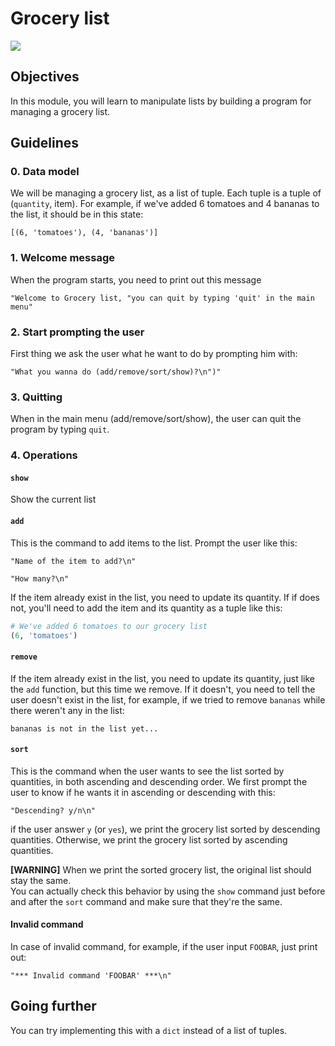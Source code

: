 # Grocery list
![](https://images.unsplash.com/photo-1509047095626-b35ae6c5bd3d?ixlib=rb-0.3.5&ixid=eyJhcHBfaWQiOjEyMDd9&s=7b6c9a2d8e2b437681b3a6a05f682484&auto=format&fit=crop&w=1000&q=80)


## Objectives
In this module, you will learn to manipulate lists by building a program for
managing a grocery list.

## Guidelines

### 0. Data model
We will be managing a grocery list, as a list of tuple. Each tuple is a tuple
of (`quantity`, item). For example, if we've added 6 tomatoes and 4 bananas to
the list, it should be in this state:
```
[(6, 'tomatoes'), (4, 'bananas')]
```

### 1. Welcome message
When the program starts, you need to print out this message

```
"Welcome to Grocery list, "you can quit by typing 'quit' in the main menu"
```

### 2. Start prompting the user
First thing we ask the user what he want to do by prompting him with:
```
"What you wanna do (add/remove/sort/show)?\n")"
```


### 3. Quitting
When in the main menu (add/remove/sort/show), the user can quit the program by
typing `quit`.

### 4. Operations

#### `show`
Show the current list

#### `add`
This is the command to add items to the list. Prompt the user like this:
```
"Name of the item to add?\n"
```

```
"How many?\n"
```

If the item already exist in the list, you need to update its quantity. If if
does not, you'll need to add the item and its quantity as a tuple like this:
```python
# We've added 6 tomatoes to our grocery list
(6, 'tomatoes')
```

#### `remove`
If the item already exist in the list, you need to update its quantity, just
like the `add` function, but this time we remove.
If it doesn't, you need to tell the user doesn't exist in the list, for
example, if we tried to remove `bananas` while there weren't any in the list:
```
bananas is not in the list yet...
```


#### `sort`
This is the command when the user wants to see the list sorted by quantities,
in both ascending and descending order. We first prompt the user to know if he
wants it in ascending or descending with this:
```
"Descending? y/n\n"
```

if the user answer `y` (or `yes`), we print the grocery list sorted by
descending quantities.
Otherwise, we print the grocery list sorted by ascending quantities.

**[WARNING]**
When we print the sorted grocery list, the original list should stay the same.  
You can actually check this behavior by using the `show` command just before
and after the `sort` command and make sure that they're the same.


#### Invalid command
In case of invalid command, for example, if the user input `FOOBAR`, just print
out:
```
"*** Invalid command 'FOOBAR' ***\n"
```


## Going further
You can try implementing this with a `dict` instead of a list of tuples.
